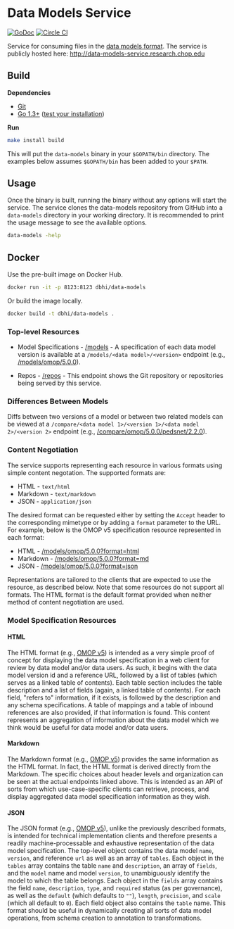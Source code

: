 # Data Models Service

[![GoDoc](https://godoc.org/github.com/chop-dbhi/data-models-service?status.svg)](https://godoc.org/github.com/chop-dbhi/data-models-service) [![Circle CI](https://circleci.com/gh/chop-dbhi/data-models-service.svg?style=svg)](https://circleci.com/gh/chop-dbhi/data-models-service)

Service for consuming files in the [data models format](https://github.com/chop-dbhi/data-models). The service is publicly hosted here: http://data-models-service.research.chop.edu

## Build

**Dependencies**

- [Git](https://git-scm.com)
- [Go 1.3+](http://golang.org) ([test your installation](http://golang.org/doc/install#testing))

**Run**

```bash
make install build
```

This will put the `data-models` binary in your `$GOPATH/bin` directory. The examples below assumes `$GOPATH/bin` has been added to your `$PATH`.

## Usage

Once the binary is built, running the binary without any options will start the service. The service clones the data-models repository from GitHub into a `data-models` directory in your working directory. It is recommended to print the usage message to see the available options.

```bash
data-models -help
```

## Docker

Use the pre-built image on Docker Hub.

```bash
docker run -it -p 8123:8123 dbhi/data-models
```

Or build the image locally.

```bash
docker build -t dbhi/data-models .
```

### Top-level Resources

- Model Specifications - [/models](http://data-models-service.research.chop.edu/models) - A specification of each data model version is available at a `/models/<data model>/<version>` endpoint (e.g., [/models/omop/5.0.0](http://data-models-service.research.chop.edu/models/omop/5.0.0)). 

- Repos - [/repos](/repos) - This endpoint shows the Git repository or repositories being served by this service.

### Differences Between Models

Diffs between two versions of a model or between two related models can be viewed at a `/compare/<data model 1>/<version 1>/<data model 2>/<version 2>` endpoint (e.g., [/compare/omop/5.0.0/pedsnet/2.2.0](http://data-models-service.research.chop.edu/compare/omop/5.0.0/pedsnet/2.2.0)).

### Content Negotiation

The service supports representing each resource in various formats using simple content negotation. The supported formats are:

- HTML - `text/html`
- Markdown - `text/markdown`
- JSON - `application/json`

The desired format can be requested either by setting the `Accept` header to the corresponding mimetype or by adding a `format` parameter to the URL. For example, below is the OMOP v5 specification resource represented in each format:

- HTML - [/models/omop/5.0.0?format=html](http://data-models-service.research.chop.edu/models/omop/5.0.0?format=html)
- Markdown - [/models/omop/5.0.0?format=md](http://data-models-service.research.chop.edu/models/omop/5.0.0?format=md)
- JSON - [/models/omop/5.0.0?format=json](http://data-models-service.research.chop.edu/models/omop/5.0.0?format=json)

Representations are tailored to the clients that are expected to use the resource, as described below. Note that some resources do not support all formats. The HTML format is the default format provided when neither method of content negotiation are used.

### Model Specification Resources

#### HTML

The HTML format (e.g., [OMOP v5](http://data-models-service.research.chop.edu/models/omop/5.0.0?format=html)) is intended as a very simple proof of concept for displaying the data model specification in a web client for review by data model and/or data users. As such, it begins with the data model version id and a reference URL, followed by a list of tables (which serves as a linked table of contents). Each table section includes the table description and a list of fields (again, a linked table of contents). For each field, "refers to" information, if it exists, is followed by the description and any schema specifications. A table of mappings and a table of inbound references are also provided, if that information is found. This content represents an aggregation of information about the data model which we think would be useful for data model and/or data users.

#### Markdown

The Markdown format (e.g., [OMOP v5](http://data-models-service.research.chop.edu/models/omop/5.0.0?format=md)) provides the same information as the HTML format. In fact, the HTML format is derived directly from the Markdown. The specific choices about header levels and organization can be seen at the actual endpoints linked above. This is intended as an API of sorts from which use-case-specific clients can retrieve, process, and display aggregated data model specification information as they wish.

#### JSON

The JSON format (e.g., [OMOP v5](http://data-models-service.research.chop.edu/models/omop/5.0.0?format=json)), unlike the previously described formats, is intended for technical implementation clients and therefore presents a readily machine-processable and exhaustive representation of the data model specification. The top-level object contains the data model `name`, `version`, and reference `url` as well as an array of `tables`. Each object in the `tables` array contains the table `name` and `description`, an array of `fields`, and the `model` name and model `version`, to unambiguously identify the model to which the table belongs. Each object in the `fields` array contains the field `name`, `description`, `type`, and `required` status (as per governance), as well as the `default` (which defaults to `""`), `length`, `precision`, and `scale` (which all default to `0`). Each field object also contains the `table` name. This format should be useful in dynamically creating all sorts of data model operations, from schema creation to annotation to transformations.
